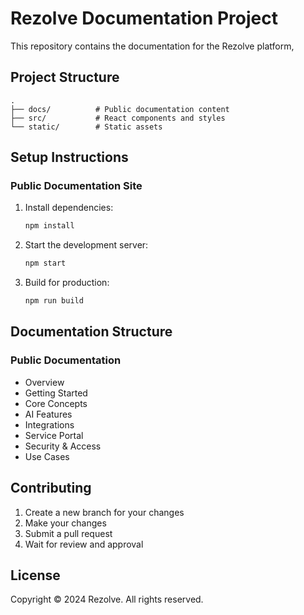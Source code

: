 # Rezolve Documentation Project

This repository contains the documentation for the Rezolve platform,

## Project Structure

```
.
├── docs/          # Public documentation content
├── src/           # React components and styles
└── static/        # Static assets
```

## Setup Instructions

### Public Documentation Site

1. Install dependencies:
   ```bash
   npm install
   ```

2. Start the development server:
   ```bash
   npm start
   ```

3. Build for production:
   ```bash
   npm run build
   ```


## Documentation Structure

### Public Documentation
- Overview
- Getting Started
- Core Concepts
- AI Features
- Integrations
- Service Portal
- Security & Access
- Use Cases


## Contributing

1. Create a new branch for your changes
2. Make your changes
3. Submit a pull request
4. Wait for review and approval

## License

Copyright © 2024 Rezolve. All rights reserved.
